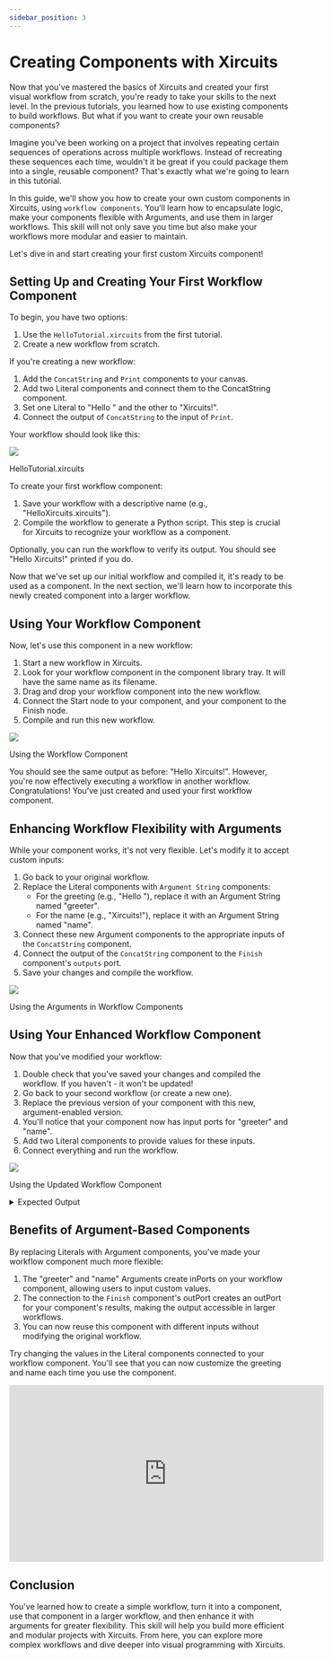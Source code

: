 ```yaml
---
sidebar_position: 3
---
```


# Creating Components with Xircuits

Now that you've mastered the basics of Xircuits and created your first visual workflow from scratch, you're ready to take your skills to the next level. In the previous tutorials, you learned how to use existing components to build workflows. But what if you want to create your own reusable components?

Imagine you've been working on a project that involves repeating certain sequences of operations across multiple workflows. Instead of recreating these sequences each time, wouldn't it be great if you could package them into a single, reusable component? That's exactly what we're going to learn in this tutorial.

In this guide, we'll show you how to create your own custom components in Xircuits, using `workflow components`. You'll learn how to encapsulate logic, make your components flexible with Arguments, and use them in larger workflows. This skill will not only save you time but also make your workflows more modular and easier to maintain.

Let's dive in and start creating your first custom Xircuits component!

## Setting Up and Creating Your First Workflow Component

To begin, you have two options:

1. Use the `HelloTutorial.xircuits` from the first tutorial.
2. Create a new workflow from scratch.

If you're creating a new workflow:

1. Add the `ConcatString` and `Print` components to your canvas.
2. Add two Literal components and connect them to the ConcatString component.
3. Set one Literal to "Hello " and the other to "Xircuits!".
4. Connect the output of `ConcatString` to the input of `Print`.

Your workflow should look like this:

<p align="center">

![](/img/docs/tutorial-workflow-component-01.png)

<figcaption class="image-caption">HelloTutorial.xircuits</figcaption>
</p>

To create your first workflow component:

1. Save your workflow with a descriptive name (e.g., "HelloXircuits.xircuits").
2. Compile the workflow to generate a Python script. This step is crucial for Xircuits to recognize your workflow as a component.

Optionally, you can run the workflow to verify its output. You should see "Hello Xircuits!" printed if you do.

Now that we've set up our initial workflow and compiled it, it's ready to be used as a component. In the next section, we'll learn how to incorporate this newly created component into a larger workflow.

## Using Your Workflow Component

Now, let's use this component in a new workflow:

1. Start a new workflow in Xircuits.
2. Look for your workflow component in the component library tray. It will have the same name as its filename. 
3. Drag and drop your workflow component into the new workflow.
4. Connect the Start node to your component, and your component to the Finish node.
5. Compile and run this new workflow.

<p align="center">

![](/img/docs/tutorial-workflow-component-02.png)

<figcaption class="image-caption">Using the Workflow Component</figcaption>
</p>

You should see the same output as before: "Hello Xircuits!". However, you're now effectively executing a workflow in another workflow. Congratulations! You've just created and used your first workflow component.

## Enhancing Workflow Flexibility with Arguments

While your component works, it's not very flexible. Let's modify it to accept custom inputs:

1. Go back to your original workflow.
2. Replace the Literal components with `Argument String` components:
   - For the greeting (e.g., "Hello "), replace it with an Argument String named "greeter".
   - For the name (e.g., "Xircuits!"), replace it with an Argument String named "name".
3. Connect these new Argument components to the appropriate inputs of the `ConcatString` component.
4. Connect the output of the `ConcatString` component to the `Finish` component's `outputs` port.
1. Save your changes and compile the workflow.

<p align="center">

![](/img/docs/tutorial-workflow-component-03.png)

<figcaption class="image-caption">Using the Arguments in Workflow Components</figcaption>
</p>

## Using Your Enhanced Workflow Component

Now that you've modified your workflow:

1. Double check that you've saved your changes and compiled the workflow. If you haven't - it won't be updated!
2. Go back to your second workflow (or create a new one).
3. Replace the previous version of your component with this new, argument-enabled version.
4. You'll notice that your component now has input ports for "greeter" and "name".
5. Add two Literal components to provide values for these inputs.
6. Connect everything and run the workflow.

<p align="center">

![](/img/docs/tutorial-workflow-component-04.png)

<figcaption class="image-caption">Using the Updated Workflow Component</figcaption>
</p>

<details>
<summary>Expected Output</summary>
<code>

    ======================================
    __   __  ___                _ _
    \ \  \ \/ (_)_ __ ___ _   _(_) |_ ___
    \ \  \  /| | '__/ __| | | | | __/ __|
    / /  /  \| | | | (__| |_| | | |_\__ \
    /_/  /_/\_\_|_|  \___|\__,_|_|\__|___/

    ======================================


Xircuits is running...


Executing: NewWorkflow

Executing: HelloTutorial

Executing: ConcatString

Executing: Print
Greetings User!

Executing: PrettyPrint
'Greetings User!'

Finished Executing
</code>
</details>


## Benefits of Argument-Based Components

By replacing Literals with Argument components, you've made your workflow component much more flexible:

1. The "greeter" and "name" Arguments create inPorts on your workflow component, allowing users to input custom values.
2. The connection to the `Finish` component's outPort creates an outPort for your component's results, making the output accessible in larger workflows.
3. You can now reuse this component with different inputs without modifying the original workflow.

Try changing the values in the Literal components connected to your workflow component. You'll see that you can now customize the greeting and name each time you use the component.

<div className="iframe-container">
<iframe width="560" height="315" src="https://www.youtube.com/embed/UZLZ9Z0RdXY?si=wMcd8jLSL06KJX1w" title="YouTube video player" frameborder="0" allow="accelerometer; autoplay; clipboard-write; encrypted-media; gyroscope; picture-in-picture; web-share" referrerpolicy="strict-origin-when-cross-origin" allowfullscreen  allow="fullscreen;"></iframe>
</div>

## Conclusion

You've learned how to create a simple workflow, turn it into a component, use that component in a larger workflow, and then enhance it with arguments for greater flexibility. This skill will help you build more efficient and modular projects with Xircuits. From here, you can explore more complex workflows and dive deeper into visual programming with Xircuits.